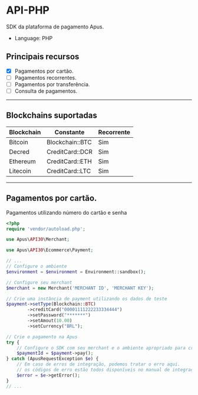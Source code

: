 # API-PHP

SDK da plataforma de pagamento Apus. 
* Language: PHP

## Principais recursos

* [x] Pagamentos por cartão.
* [ ] Pagamentos recorrentes.
* [ ] Pagamentos por transferência.
* [ ] Consulta de pagamentos.

<hr>

## Blockchains suportadas

| Blockchain       | Constante              | Recorrente |
|------------------|------------------------|------------|
| Bitcoin          | Blockchain::BTC        | Sim        |
| Decred           | CreditCard::DCR        | Sim        |
| Ethereum         | CreditCard::ETH        | Sim        |
| Litecoin         | CreditCard::LTC        | Sim        |

<hr>

## Pagamentos por cartão.

Pagamentos utilizando número do cartão e senha

```php
<?php
require 'vendor/autoload.php';

use Apus\API30\Merchant;

use Apus\API30\Ecommerce\Payment;

// ...
// Configure o ambiente
$environment = $environment = Environment::sandbox();

// Configure seu merchant
$merchant = new Merchant('MERCHANT ID', 'MERCHANT KEY');

// Crie uma instância de payment utilizando os dados de teste
$payment->setType(Blockchain::BTC)
        ->creditCard("00001111222233334444")
        ->setPassword("*******")
        ->setAmout(10.00)
        ->setCurrency("BRL");

// Crie o pagamento na Apus
try {
    // Configure o SDK com seu merchant e o ambiente apropriado para criar a venda
    $paymentId = $payment->pay();
} catch (ApusRequestException $e) {
    // Em caso de erros de integração, podemos tratar o erro aqui.
    // os códigos de erro estão todos disponíveis no manual de integração.
    $error = $e->getError();
}
// ...
```
